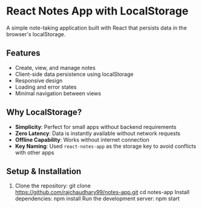 # React Notes App with LocalStorage

A simple note-taking application built with React that persists data in the browser's localStorage.

## Features

- Create, view, and manage notes
- Client-side data persistence using localStorage
- Responsive design
- Loading and error states
- Minimal navigation between views

## Why LocalStorage?

- **Simplicity**: Perfect for small apps without backend requirements
- **Zero Latency**: Data is instantly available without network requests
- **Offline Capability**: Works without internet connection
- **Key Naming**: Used `react-notes-app` as the storage key to avoid conflicts with other apps

## Setup & Installation

1. Clone the repository:
  git clone https://github.com/rajchaudhary99/notes-app.git
   cd notes-app
 Install dependencies:
   npm install
  Run the development server:
   npm start

